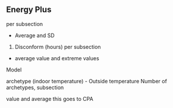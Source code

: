 ## Energy Plus
per subsection
* Average and SD
1) Disconform (hours) per subsection
* average value and extreme values

Model

archetype (indoor temperature) - Outside temperature
Number of archetypes, subsection

value and average
this goes to CPA
